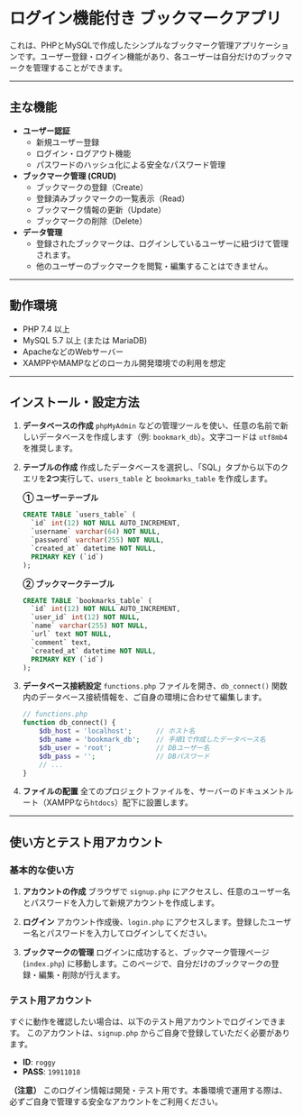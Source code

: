 # ログイン機能付き ブックマークアプリ

これは、PHPとMySQLで作成したシンプルなブックマーク管理アプリケーションです。ユーザー登録・ログイン機能があり、各ユーザーは自分だけのブックマークを管理することができます。

---

## 主な機能

* **ユーザー認証**
    * 新規ユーザー登録
    * ログイン・ログアウト機能
    * パスワードのハッシュ化による安全なパスワード管理
* **ブックマーク管理 (CRUD)**
    * ブックマークの登録（Create）
    * 登録済みブックマークの一覧表示（Read）
    * ブックマーク情報の更新（Update）
    * ブックマークの削除（Delete）
* **データ管理**
    * 登録されたブックマークは、ログインしているユーザーに紐づけて管理されます。
    * 他のユーザーのブックマークを閲覧・編集することはできません。

---

## 動作環境

* PHP 7.4 以上
* MySQL 5.7 以上 (または MariaDB)
* ApacheなどのWebサーバー
* XAMPPやMAMPなどのローカル開発環境での利用を想定

---

## インストール・設定方法

1.  **データベースの作成**
    `phpMyAdmin` などの管理ツールを使い、任意の名前で新しいデータベースを作成します（例: `bookmark_db`）。文字コードは `utf8mb4` を推奨します。

2.  **テーブルの作成**
    作成したデータベースを選択し、「SQL」タブから以下のクエリを**2つ**実行して、`users_table` と `bookmarks_table` を作成します。

    **① ユーザーテーブル**
    ```sql
    CREATE TABLE `users_table` (
      `id` int(12) NOT NULL AUTO_INCREMENT,
      `username` varchar(64) NOT NULL,
      `password` varchar(255) NOT NULL,
      `created_at` datetime NOT NULL,
      PRIMARY KEY (`id`)
    );
    ```

    **② ブックマークテーブル**
    ```sql
    CREATE TABLE `bookmarks_table` (
      `id` int(12) NOT NULL AUTO_INCREMENT,
      `user_id` int(12) NOT NULL,
      `name` varchar(255) NOT NULL,
      `url` text NOT NULL,
      `comment` text,
      `created_at` datetime NOT NULL,
      PRIMARY KEY (`id`)
    );
    ```

3.  **データベース接続設定**
    `functions.php` ファイルを開き、`db_connect()` 関数内のデータベース接続情報を、ご自身の環境に合わせて編集します。
    ```php
    // functions.php
    function db_connect() {
        $db_host = 'localhost';      // ホスト名
        $db_name = 'bookmark_db';    // 手順1で作成したデータベース名
        $db_user = 'root';           // DBユーザー名
        $db_pass = '';               // DBパスワード
        // ...
    }
    ```

4.  **ファイルの配置**
    全てのプロジェクトファイルを、サーバーのドキュメントルート（XAMPPなら`htdocs`）配下に設置します。

---

## 使い方とテスト用アカウント

### 基本的な使い方
1.  **アカウントの作成**
    ブラウザで `signup.php` にアクセスし、任意のユーザー名とパスワードを入力して新規アカウントを作成します。

2.  **ログイン**
    アカウント作成後、`login.php` にアクセスします。登録したユーザー名とパスワードを入力してログインしてください。

3.  **ブックマークの管理**
    ログインに成功すると、ブックマーク管理ページ (`index.php`) に移動します。このページで、自分だけのブックマークの登録・編集・削除が行えます。

### テスト用アカウント
すぐに動作を確認したい場合は、以下のテスト用アカウントでログインできます。
このアカウントは、`signup.php` からご自身で登録していただく必要があります。

* **ID**: `roggy`
* **PASS**: `19911018`

**（注意）** このログイン情報は開発・テスト用です。本番環境で運用する際は、必ずご自身で管理する安全なアカウントをご利用ください。
